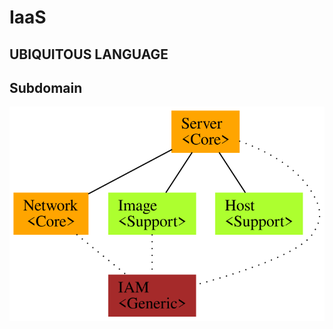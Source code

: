 IaaS 
============

UBIQUITOUS LANGUAGE
---------


Subdomain
---------
![Alt text](iaas_subdomain.svg)
